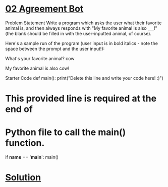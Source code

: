 # [02 Agreement Bot](https://colab.research.google.com/drive/1b-WIcKOaYNFYp1YsZJS1oeEwSb87Kt9O?usp=sharing)

Problem Statement
Write a program which asks the user what their favorite animal is, and then always responds with "My favorite animal is also ___!" (the blank should be filled in with the user-inputted animal, of course).

Here's a sample run of the program (user input is in bold italics - note the space between the prompt and the user input!):

What's your favorite animal? cow

My favorite animal is also cow!

Starter Code
def main():
    print("Delete this line and write your code here! :)")


# This provided line is required at the end of
# Python file to call the main() function.
if __name__ == '__main__':
    main()

# [Solution](https://colab.research.google.com/drive/1b-WIcKOaYNFYp1YsZJS1oeEwSb87Kt9O?usp=sharing)
